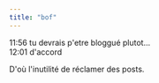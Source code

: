 ```yaml
---
title: "bof"
---
```


11:56 <jadawin> tu devrais p'etre bloggué plutot...  
12:01 <oz> d'accord

D'où l'inutilité de réclamer des posts.

